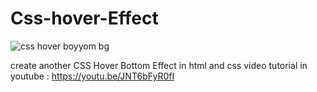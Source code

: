 # Css-hover-Effect
![css hover boyyom bg](https://github.com/AsmrWebCoding/Css-hover-Effect/assets/138141838/eebd60d4-2fec-4894-90e7-6bb3c995a95e)

create another CSS Hover Bottom Effect in html and css
video tutorial in youtube : https://youtu.be/JNT6bFyR0fI
